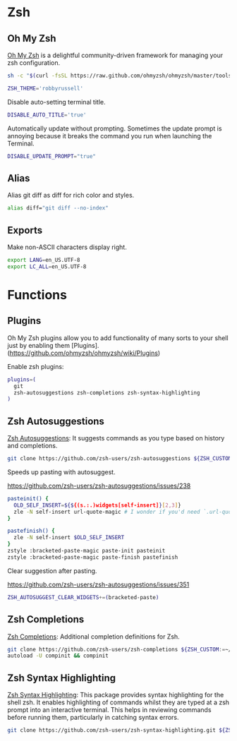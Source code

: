 # Zsh

## Oh My Zsh
[Oh My Zsh](https://github.com/ohmyzsh/ohmyzsh) is a delightful community-driven framework for managing your zsh configuration.
``` sh
sh -c "$(curl -fsSL https://raw.github.com/ohmyzsh/ohmyzsh/master/tools/install.sh)"
```


``` bash
ZSH_THEME='robbyrussell'
```

Disable auto-setting terminal title.
``` bash
DISABLE_AUTO_TITLE='true'
```

Automatically update without prompting. Sometimes the update prompt is annoying because it breaks the command you run when launching the Terminal.
``` bash
DISABLE_UPDATE_PROMPT="true"
```

## Alias

Alias git diff as diff for rich color and styles.
``` bash
alias diff="git diff --no-index"
```

## Exports
Make non-ASCII characters display right.
``` bash
export LANG=en_US.UTF-8
export LC_ALL=en_US.UTF-8
```

# Functions

## Plugins

Oh My Zsh plugins allow you to add functionality of many sorts to your shell just by enabling them [Plugins]. (https://github.com/ohmyzsh/ohmyzsh/wiki/Plugins)

Enable zsh plugins:
``` bash
plugins=(
  git
  zsh-autosuggestions zsh-completions zsh-syntax-highlighting
)
```

## Zsh Autosuggestions

 [Zsh Autosuggestions](https://github.com/zsh-users/zsh-autosuggestions): It suggests commands as you type based on history and completions.
``` sh
git clone https://github.com/zsh-users/zsh-autosuggestions ${ZSH_CUSTOM:-~/.oh-my-zsh/custom}/plugins/zsh-autosuggestions
```

Speeds up pasting with autosuggest.

https://github.com/zsh-users/zsh-autosuggestions/issues/238

``` bash
pasteinit() {
  OLD_SELF_INSERT=${${(s.:.)widgets[self-insert]}[2,3]}
  zle -N self-insert url-quote-magic # I wonder if you'd need `.url-quote-magic`?
}

pastefinish() {
  zle -N self-insert $OLD_SELF_INSERT
}
zstyle :bracketed-paste-magic paste-init pasteinit
zstyle :bracketed-paste-magic paste-finish pastefinish
```

Clear suggestion after pasting.

https://github.com/zsh-users/zsh-autosuggestions/issues/351

``` bash
ZSH_AUTOSUGGEST_CLEAR_WIDGETS+=(bracketed-paste)
```

## Zsh Completions 
 [Zsh Completions](https://github.com/zsh-users/zsh-completions): Additional completion definitions for Zsh.
``` sh
git clone https://github.com/zsh-users/zsh-completions ${ZSH_CUSTOM:=~/.oh-my-zsh/custom}/plugins/zsh-completions
autoload -U compinit && compinit
```

## Zsh Syntax Highlighting
 [Zsh Syntax Highlighting](https://github.com/zsh-users/zsh-syntax-highlighting): This package provides syntax highlighting for the shell zsh. It enables highlighting of commands whilst they are typed at a zsh prompt into an interactive terminal. This helps in reviewing commands before running them, particularly in catching syntax errors.

``` sh
git clone https://github.com/zsh-users/zsh-syntax-highlighting.git ${ZSH_CUSTOM:-~/.oh-my-zsh/custom}/plugins/zsh-syntax-highlighting
```

